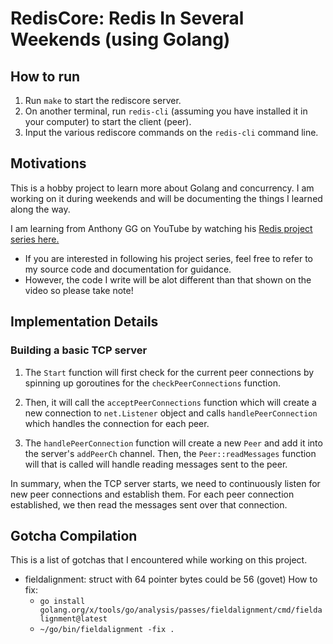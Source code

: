 # RedisCore: Redis In Several Weekends (using Golang)

## How to run
1. Run `make` to start the rediscore server.
2. On another terminal, run `redis-cli` (assuming you have installed it in your computer) to start the client (peer).
3. Input the various rediscore commands on the `redis-cli` command line.

## Motivations

This is a hobby project to learn more about Golang and concurrency. I am working on it during weekends and will be documenting the things I learned along the way.

I am learning from Anthony GG on YouTube by watching his [Redis project series here.](https://www.youtube.com/watch?v=LMrxfWB6sbQ)

- If you are interested in following his project series, feel free to refer to my source code and documentation for guidance.
- However, the code I write will be alot different than that shown on the video so please take note!

## Implementation Details

### Building a basic TCP server

1. The `Start` function will first check for the current peer connections by spinning up goroutines for the `checkPeerConnections` function.

2. Then, it will call the `acceptPeerConnections` function which will create a new connection to `net.Listener` object and calls `handlePeerConnection` which handles the connection for each peer.

3. The `handlePeerConnection` function will create a new `Peer` and add it into the server's `addPeerCh` channel. Then, the `Peer::readMessages` function will that is called will handle reading messages sent to the peer.

In summary, when the TCP server starts, we need to continuously listen for new peer connections and establish them. For each peer connection established, we then read the messages sent over that connection.

## Gotcha Compilation

This is a list of gotchas that I encountered while working on this project.

- fieldalignment: struct with 64 pointer bytes could be 56 (govet)
  How to fix:
  - `go install golang.org/x/tools/go/analysis/passes/fieldalignment/cmd/fieldalignment@latest`
  - `~/go/bin/fieldalignment -fix .`
